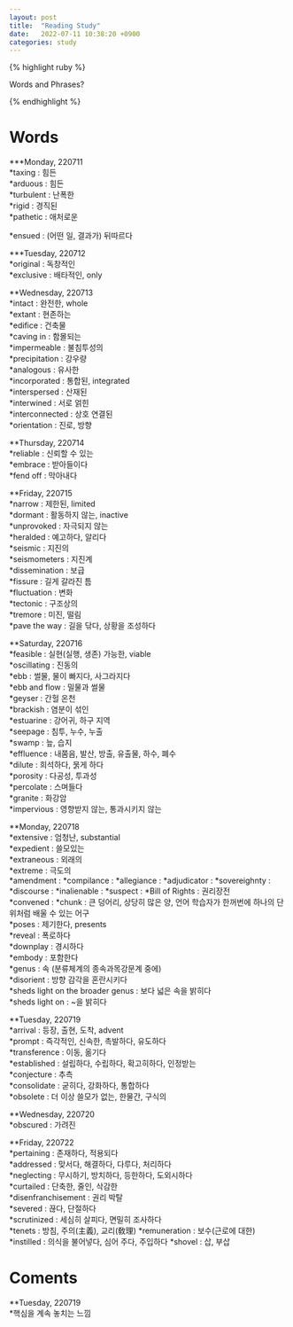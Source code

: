 ```yaml
---
layout: post
title:  "Reading Study"
date:   2022-07-11 10:38:20 +0900
categories: study
---
```





{% highlight ruby %}


Words and Phrases?   

{% endhighlight %}



# Words  

***Monday, 220711  
*taxing : 힘든  
*arduous : 힘든  
*turbulent : 난폭한  
*rigid : 경직된  
*pathetic : 애처로운  


*ensued : (어떤 일, 결과가) 뒤따르다  


***Tuesday, 220712    
*original : 독창적인  
*exclusive : 배타적인, only  


**Wednesday, 220713  
*intact : 완전한, whole  
*extant : 현존하는  
*edifice : 건축물  
*caving in : 함몰되는  
*impermeable : 불침투성의  
*precipitation : 강우량  
*analogous : 유사한  
*incorporated : 통합된, integrated  
*interspersed : 산재된  
*interwined : 서로 얽힌  
*interconnected : 상호 연결된  
*orientation : 진로, 방향  


**Thursday, 220714  
*reliable : 신뢰할 수 있는  
*embrace : 받아들이다  
*fend off : 막아내다  


**Friday, 220715  
*narrow : 제한된, limited  
*dormant : 활동하지 않는, inactive  
*unprovoked : 자극되지 않는  
*heralded : 예고하다, 알리다  
*seismic : 지진의  
*seismometers : 지진계  
*dissemination : 보급  
*fissure : 길게 갈라진 틈  
*fluctuation : 변화  
*tectonic : 구조상의  
*tremore : 미진, 떨림  
*pave the way : 길을 닦다, 상황을 조성하다  


**Saturday, 220716   
*feasible : 실현(실행, 생존) 가능한, viable  
*oscillating : 진동의  
*ebb : 썰물,  물이 빠지다, 사그라지다  
*ebb and flow : 밀물과 썰물  
*geyser : 간헐 온천  
*brackish : 염분이 섞인  
*estuarine : 강어귀, 하구 지역  
*seepage : 침투, 누수, 누출  
*swamp : 늪, 습지  
*effluence : 내쭘음, 발산, 방출, 유출물, 하수, 폐수  
*dilute : 희석하다, 묽게 하다  
*porosity : 다공성, 투과성  
*percolate : 스며들다  
*granite : 화강암  
*impervious : 영향받지 않는, 통과시키지 않는  


**Monday, 220718   
*extensive : 엄청난, substantial  
*expedient : 쓸모있는  
*extraneous : 외래의  
*extreme : 극도의  
*amendment : 
*compilance : 
*allegiance : 
*adjudicator : 
*sovereighnty : 
*discourse : 
*inalienable : 
*suspect : 
*Bill of Rights : 권리장전  
*convened : 
*chunk : 큰 덩어리, 상당히 많은 양, 언어 학습자가 한꺼번에 하나의 단위처럼 배울 수 있는 어구  
*poses : 제기한다, presents  
*reveal : 폭로하다  
*downplay : 경시하다  
*embody : 포함한다  
*genus : 속 (분류체계의 종속과목강문계 중에)  
*disorient : 방향 감각을 혼란시키다  
*sheds light on the broader genus : 보다 넓은 속을 밝히다  
*sheds light on  : ~을 밝히다  


**Tuesday, 220719   
*arrival : 등장, 출현, 도착, advent  
*prompt : 즉각적인, 신속한, 촉발하다, 유도하다  
*transference : 이동, 옮기다  
*established : 설립하다, 수립하다, 확고히하다, 인정받는  
*conjecture : 추측  
*consolidate : 굳히다, 강화하다, 통합하다  
*obsolete : 더 이상 쓸모가 없는, 한물간, 구식의  


**Wednesday, 220720   
*obscured : 가려진  


**Friday, 220722     
*pertaining : 존재하다, 적용되다  
*addressed : 맞서다,  해결하다, 다루다, 처리하다  
*neglecting : 무시하기, 방치하다, 등한하다, 도외시하다  
*curtailed : 단축한, 줄인, 삭감한  
*disenfranchisement : 권리 박탈  
*severed : 끊다, 단절하다  
*scrutinized :  세심히 살피다, 면밀히 조사하다  
*tenets : 방침, 주의(主義), 교리(敎理)
*remuneration : 보수(근로에 대한)   
*instilled : 의식을 불어넣다, 심어 주다, 주입하다
*shovel : 삽, 부삽  


# Coments  
**Tuesday, 220719   
*핵심을 계속 놓치는 느낌  
 








